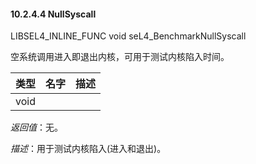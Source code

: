 #### 10.2.4.4  NullSyscall

LIBSEL4_INLINE_FUNC void seL4_BenchmarkNullSyscall

空系统调用进入即退出内核，可用于测试内核陷入时间。

类型 | 名字 | 描述
--- | --- | ---
void |  | 

*返回值*：无。

*描述*：用于测试内核陷入(进入和退出)。

